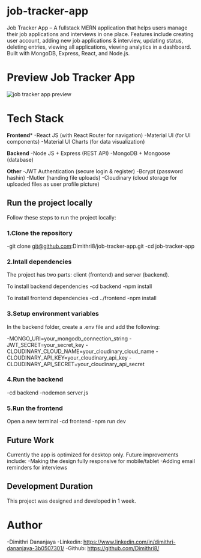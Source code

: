 # job-tracker-app
Job Tracker App – A fullstack MERN application that helps users manage their job applications and interviews in one place. Features include creating user account, adding new job applications & interview, updating status, deleting entries, viewing all applications, viewing analytics in a dashboard. Built with MongoDB, Express, React, and Node.js.

# Preview Job Tracker App
![job tracker app preview](https://github.com/user-attachments/assets/36eae4ca-4833-48b4-a6e2-8fda5a1efac2)

# Tech Stack
**Frontend***
-React JS (with React Router for navigation)
-Material UI (for UI components)
-Material UI Charts (for data visualization)

**Backend**
-Node JS + Express (REST API)
-MongoDB + Mongoose (database)

**Other**
-JWT Authentication (secure login & register)
-Bcrypt (password hashin)
-Mutler (handing file uploads)
-Cloudinary (cloud storage for uploaded files as user profile picture)

## Run the project locally
Follow these steps to run the project locally:

### 1.Clone the repository
-git clone git@github.com:Dimithri8/job-tracker-app.git
-cd job-tracker-app

### 2.Intall dependencies
The project has two parts: client (frontend) and server (backend).

To install backend dependencies
-cd backend
-npm install

To install frontend dependencies
-cd ../frontend
-npm install

### 3.Setup environment variables
In the backend folder, create a .env file and add the following:

-MONGO_URI=your_mongodb_connection_string
-JWT_SECRET=your_secret_key
-CLOUDINARY_CLOUD_NAME=your_cloudinary_cloud_name
-CLOUDINARY_API_KEY=your_cloudinary_api_key
-CLOUDINARY_API_SECRET=your_cloudinary_api_secret

### 4.Run the backend
-cd backend
-nodemon server.js

### 5.Run the frontend
Open a new terminal
-cd frontend
-npm run dev

## Future Work
Currently the app is optimized for desktop only.
Future improvements include: 
-Making the design fully responsive for mobile/tablet
-Adding email reminders for interviews

## Development Duration
This project was designed and developed in 1 week.

# Author
-Dimithri Dananjaya
-Linkedin: https://www.linkedin.com/in/dimithri-dananjaya-3b0507301/
-Github: https://github.com/Dimithri8/
